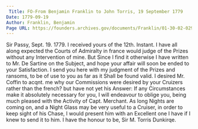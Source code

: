 ```yaml
---
 Title: FO-From Benjamin Franklin to John Torris, 19 September 1779
Date: 1779-09-19
Author: Franklin, Benjamin
Page URL: https://founders.archives.gov/documents/Franklin/01-30-02-0299
---
```


Sir
Passy, Sept. 19. 1779.
I received yours of the 12th. Instant. I have all along expected the Courts of Admiralty in france would judge of the Prizes without any Intervention of mine. But Since I find it otherwise I have written to Mr. De Sartine on the Subject, and hope your affair will soon be ended to your Satisfaction. I send you here with my judgment of the Prizes and ransoms, to be of use to you as far as it Shall be found valid. I desired Mr. Coffin to acqnt. me why our Commissions were desired by your Cruizers rather than the french? but have not yet his Answer: If any Circumstances make it absolutely necessary for you, I will endeavour to oblige you, being much pleased with the Activity of Capt. Merchant. As long Nights are coming on, and a Night Glass may be very useful to a Cruiser, in order to keep sight of his Chase, I would present him with an Excellent one I have if I knew to send it to him. I have the honour to be, Sir
M. Torris Dunkirqe.

